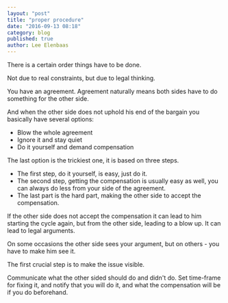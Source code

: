 ```yaml
---
layout: "post"
title: "proper procedure"
date: "2016-09-13 08:18"
category: blog
published: true
author: Lee Elenbaas
---
```

There is a certain order things have to be done.

Not due to real constraints, but due to legal thinking.

You have an agreement. Agreement naturally means both sides have to do something for the other side.

And when the other side does not uphold his end of the bargain you basically have several options:
- Blow the whole agreement
- Ignore it and stay quiet
- Do it yourself and demand compensation

The last option is the trickiest one, it is based on three steps.
- The first step, do it yourself, is easy, just do it.
- The second step, getting the compensation is usually easy as well, you can always do less from your side
  of the agreement.
- The last part is the hard part, making the other side to accept the compensation.

If the other side does not accept the compensation it can lead to him starting the cycle again, but from the other side, leading to a blow up. It can lead to legal arguments.

On some occasions the other side sees your argument, but on others - you have to make him see it.

The first crucial step is to make the issue visible.

Communicate what the other sided should do and didn't do.
Set time-frame for fixing it, and notify that you will do it, and what the compensation will be if you do beforehand.

